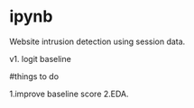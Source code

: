 # ipynb

Website intrusion detection using session data.

v1. logit baseline

#things to do

1.improve baseline score
2.EDA.
